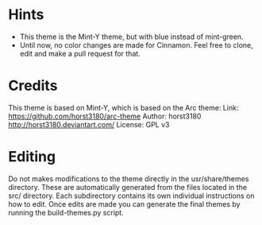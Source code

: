 Hints
=====

- This theme is the Mint-Y theme, but with blue instead of mint-green.
- Until now, no color changes are made for Cinnamon. Feel free to clone, edit and make a pull request for that.

Credits
=======

This theme is based on Mint-Y, which is based on the Arc theme:
	Link: https://github.com/horst3180/arc-theme
	Author: horst3180 http://horst3180.deviantart.com/
	License: GPL v3

Editing
=======

Do not makes modifications to the theme directly in the usr/share/themes directory. These are automatically generated from the files located in the src/ directory. Each subdirectory contains its own individual instructions on how to edit. Once edits are made you can generate the final themes by running the build-themes.py script.
